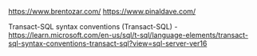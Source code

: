 https://www.brentozar.com/
https://www.pinaldave.com/


Transact-SQL syntax conventions (Transact-SQL) - https://learn.microsoft.com/en-us/sql/t-sql/language-elements/transact-sql-syntax-conventions-transact-sql?view=sql-server-ver16
